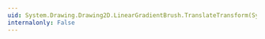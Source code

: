 ```yaml
---
uid: System.Drawing.Drawing2D.LinearGradientBrush.TranslateTransform(System.Single,System.Single,System.Drawing.Drawing2D.MatrixOrder)
internalonly: False
---
```

